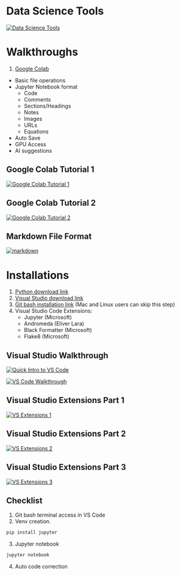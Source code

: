 # Data Science Tools
[![Data Science Tools](https://img.youtube.com/vi/_fuAooCJTpA/0.jpg)](https://youtu.be/_fuAooCJTpA)
# Walkthroughs
1. [Google Colab](https://colab.research.google.com/)

 - Basic file operations
 - Jupyter Notebook format
    - Code
    - Comments
    - Sections/Headings
    - Notes
    - Images
    - URLs
    - Equations
 - Auto Save
 - GPU Access
 - AI suggestions

## Google Colab Tutorial 1
 [![Google Colab Tutorial 1](https://img.youtube.com/vi/cswmnpVymHQ/0.jpg)](https://www.youtube.com/watch?v=cswmnpVymHQ)

 ## Google Colab Tutorial 2
 [![Google Colab Tutorial 2](https://img.youtube.com/vi/bh820H9MD3k/0.jpg)](https://www.youtube.com/watch?v=bh820H9MD3k)

## Markdown File Format
 [![markdown](https://img.youtube.com/vi/i5X5VYzEJCo/0.jpg)](https://www.youtube.com/watch?v=i5X5VYzEJCo)

# Installations

1. [Python download link](https://www.python.org/downloads/)
2. [Visual Studio download link](https://code.visualstudio.com/download)
3. [Git bash installation link](https://git-scm.com/downloads) (Mac and Linux users can skip this step)
4. Visual Studio Code Extensions:
    - Jupyter (Microsoft)
    - Andromeda (Eliver Lara)
    - Black Formatter (Microsoft)
    - Flake8 (Microsoft)

## Visual Studio Walkthrough

[![Quick Intro to VS Code](https://img.youtube.com/vi/cds3AVwB_lI/0.jpg)](https://www.youtube.com/watch?v=cds3AVwB_lI)


[![VS Code Walkthrough](https://img.youtube.com/vi/ZCn9dgRLQ_8/0.jpg)](https://www.youtube.com/watch?v=ZCn9dgRLQ_8)


## Visual Studio Extensions Part 1
[![VS Extensions 1](https://img.youtube.com/vi/sqJhKbsZqtA/0.jpg)](https://www.youtube.com/watch?v=sqJhKbsZqtA)


## Visual Studio Extensions Part 2
[![VS Extensions 2](https://img.youtube.com/vi/1XgCiD5QHQU/0.jpg)](https://www.youtube.com/watch?v=1XgCiD5QHQU)


## Visual Studio Extensions Part 3
[![VS Extensions 3](https://img.youtube.com/vi/rxhtjmuM6E0/0.jpg)](https://www.youtube.com/watch?v=rxhtjmuM6E0)



## Checklist
1. Git bash terminal access in VS Code
2. Venv creation. 
```bash 
pip install jupyter
```
3. Jupyter notebook
```bash
jupyter notebook
```
4. Auto code correction